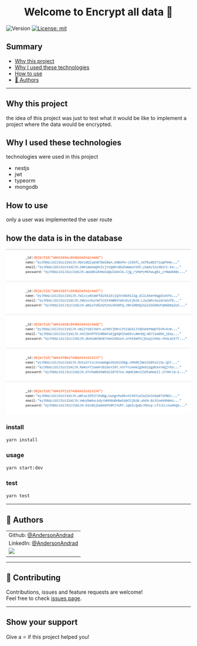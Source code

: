 <h1 align="center">Welcome to Encrypt all data 👋</h1>
<p>
  <img alt="Version" src="https://img.shields.io/badge/version-0.0.1-blue.svg?cacheSeconds=2592000" />
  <a href="#" target="_blank">
    <img alt="License: mit" src="https://img.shields.io/badge/License-mit-yellow.svg" />
  </a>
</p>




## Summary

- [Why this project](#why-this-project)
- [Why I used these technologies](#why-i-used-these-technologies)
- [How to use](#how-to-use)
- [👤 Authors](#👤-Authors)

---------------------------------------

## Why this project

the idea of this project was just to test what it would be like to implement a project where the data would be encrypted.

## Why I used these technologies

technologies were used in this project

- nestjs
- jwt
- typeorm
- mongodb

## How to use

only a user was implemented the user route

## how the data is in the database

<p>
  <img alt="Version" src="https://raw.githubusercontent.com/AndersonAndrad/study-encripty-all-data/main/images/data.png" />
</p>

### install

```sh
yarn install
```

### usage

```sh
yarn start:dev
```

### test

```sh
yarn test
```

-----------------------

## 👤 Authors

|                                                              |
| :----------------------------------------------------------- |
| Github: [@AndersonAndrad](https://github.com/AndersonAndrad) |
| LinkedIn: [@AndersonAndrad](https://linkedin.com/in/AndersonAndrad) |
| <img src="https://avatars0.githubusercontent.com/u/31743641?s=400&u=b6d9e1c428279846440325b0fae90f4b9c4d1d98&v=4" width="110"> |

--------------

## 🤝 Contributing

Contributions, issues and feature requests are welcome!<br />Feel free to check [issues page](https://github.com/AndersonAndrad/study-encripty-all-data). 

------------------------------

## Show your support

Give a ⭐️ if this project helped you!
